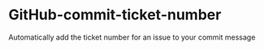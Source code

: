 # GitHub-commit-ticket-number
Automatically add the ticket number for an issue to your commit message
